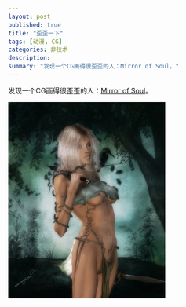 ```yaml
---
layout: post
published: true
title: "歪歪一下"
tags: [动漫, CG]
categories: 非技术    
description: 
summary: "发现一个CG画得很歪歪的人：Mirror of Soul。"
---
```

发现一个CG画得很歪歪的人：[Mirror of Soul][]。  
  
[![amazone-712251.jpg][]][amazone-712251.jpg 1]  


  



[Mirror of Soul]: http://www.renderosity.com/mod/gallery/browse.php?user_id=401609
[amazone-712251.jpg]: /images/amazone-712251.jpg
[amazone-712251.jpg 1]: /images/amazone-712262.jpg